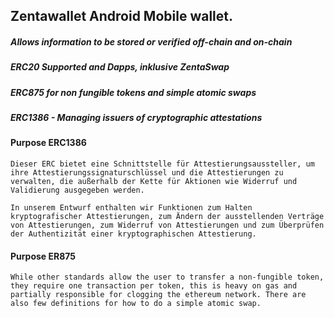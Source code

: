 ## Zentawallet Android Mobile wallet.

##### Allows information to be stored or verified off-chain and on-chain

##### ERC20 Supported and Dapps, inklusive ZentaSwap

##### ERC875 for non fungible tokens and simple atomic swaps

##### ERC1386 - Managing issuers of cryptographic attestations


#### Purpose ERC1386
````
Dieser ERC bietet eine Schnittstelle für Attestierungsaussteller, um ihre Attestierungssignaturschlüssel und die Attestierungen zu verwalten, die außerhalb der Kette für Aktionen wie Widerruf und Validierung ausgegeben werden.

In unserem Entwurf enthalten wir Funktionen zum Halten kryptografischer Attestierungen, zum Ändern der ausstellenden Verträge von Attestierungen, zum Widerruf von Attestierungen und zum Überprüfen der Authentizität einer kryptographischen Attestierung.

````

#### Purpose ER875
````
While other standards allow the user to transfer a non-fungible token, they require one transaction per token, this is heavy on gas and partially responsible for clogging the ethereum network. There are also few definitions for how to do a simple atomic swap.

````
